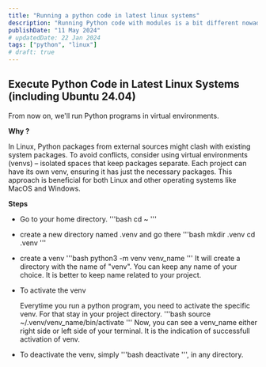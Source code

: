```yaml
---
title: "Running a python code in latest linux systems"
description: "Running Python code with modules is a bit different nowadays on the latest Linux systems due to package conflicts."
publishDate: "11 May 2024"
# updatedDate: 22 Jan 2024
tags: ["python", "linux"]
# draft: true
---
```


## Execute Python Code in Latest Linux Systems (including Ubuntu 24.04)

From now on, we'll run Python programs in virtual environments.

**Why ?**

In Linux, Python packages from external sources might clash with existing system packages. To avoid conflicts, consider using virtual environments (venvs) – isolated spaces that keep packages separate. Each project can have its own venv, ensuring it has just the necessary packages. This approach is beneficial for both Linux and other operating systems like MacOS and Windows.

**Steps**

- Go to your home directory. 
'''bash
cd ~
'''

- create a new directory named .venv and go there 
'''bash
mkdir .venv
cd .venv
'''

- create a venv
'''bash
python3 -m venv venv_name
'''
It will create a directory with the name of "venv". You can keep any name of your choice. It is better to keep name related to your project. 

- To activate the venv

    Everytime you run a python program, you need to activate the specific venv. For that stay in your project directory. 
'''bash
source ~/.venv/venv_name/bin/activate
'''
Now, you can see a venv_name either right side or left side of your terminal. It is the indication of successfull activation of venv.

- To deactivate the venv, simply
'''bash
deactivate
''', in any directory.